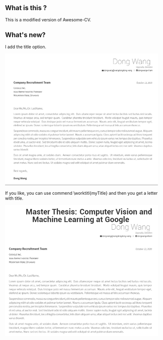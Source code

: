 ## What is this ?

This is a modified version of Awesome-CV.

## What's new?

I add the title option. 

![](.github/1.png)

If you like, you can use commend \worktitl{myTitle} and then you get
a letter with title. 

![](.github/2.png)